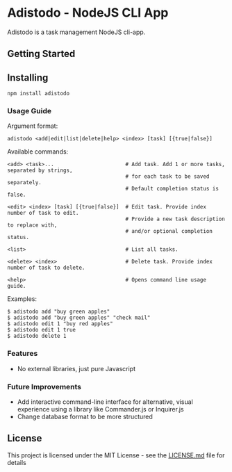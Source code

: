 # Adistodo - NodeJS CLI App

Adistodo is a task management NodeJS cli-app.

## Getting Started

## Installing
```
npm install adistodo
```

### Usage Guide

Argument format:

```
adistodo <add|edit|list|delete|help> <index> [task] [{true|false}]
```

Available commands:
```
<add> <task>...                       # Add task. Add 1 or more tasks, separated by strings, 
                                      # for each task to be saved separately.
                                      # Default completion status is false.  

<edit> <index> [task] [{true|false}]  # Edit task. Provide index number of task to edit. 
                                      # Provide a new task description to replace with, 
                                      # and/or optional completion status.
    
<list>                                # List all tasks.
    
<delete> <index>                      # Delete task. Provide index number of task to delete.
    
<help>                                # Opens command line usage guide. 
```

Examples:
```
$ adistodo add "buy green apples"
$ adistodo add "buy green apples" "check mail"
$ adistodo edit 1 "buy red apples" 
$ adistodo edit 1 true
$ adistodo delete 1
```

### Features

* No external libraries, just pure Javascript

### Future Improvements

* Add interactive command-line interface for alternative, visual experience using a library like Commander.js or Inquirer.js
* Change database format to be more structured 


## License

This project is licensed under the MIT License - see the [LICENSE.md](LICENSE.md) file for details



